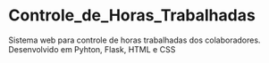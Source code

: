# Controle_de_Horas_Trabalhadas
 Sistema web para controle de horas trabalhadas dos colaboradores. Desenvolvido em Pyhton, Flask, HTML e CSS
